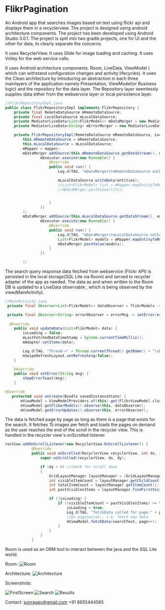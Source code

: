 # FlikrPagination

An Android app that searches images based on text using flickr api and displays them in a recyclerview. The project is designed using android architecture components.
The project has been developed using Android Studio 3.0.1.
The project is split into two gradle projects, one for UI and the other for data, to clearly separate the concerns.

It uses RecyclerView.
It uses Glide for image loading and caching.
It uses Volley for the web service calls.

It uses Android architecture components.
Room, LiveData, ViewModel ( which can withstand configuration changes and activity lifecycles).
It uses the Clean architecture by introducing an abstraction in each three mainlayers of the application namely Presentation, ViewModel(or Business logic) and the repository for the data layer. The Repository layer seemlessly supplies data either from the webservice layer or local persistence layer. 
```java
//FlikrRepositoryImpl.java
public class FlikrRepositoryImpl implements FlikrRepository {
    private final RemoteDataSource mRemoteDataSource;
    private final LocalDataSource mLocalDataSource;
    private MediatorLiveData<List<FlikrModel>> mDataMerger = new MediatorLiveData<>();
    private MediatorLiveData<String> mErrorMerger = new MediatorLiveData<>();

    private FlikrRepositoryImpl(RemoteDataSource mRemoteDataSource, LocalDataSource mLocalDataSource, FlickrMapper mapper) {
        this.mRemoteDataSource = mRemoteDataSource;
        this.mLocalDataSource = mLocalDataSource;
        mMapper = mapper;
        mDataMerger.addSource(this.mRemoteDataSource.getDataStream(), entities ->
                mExecutor.execute(new Runnable() {
                    @Override
                    public void run() {
                        Log.d(TAG, "mDataMerger\tmRemoteDataSource onChange invoked");

                        mLocalDataSource.writeData(entities);
                        //List<FlikrModel> list = mMapper.mapEntityToModel(entities);
                        //mDataMerger.postValue(list);


                    }
                })
        );
        mDataMerger.addSource(this.mLocalDataSource.getDataStream(), entities ->
                mExecutor.execute(new Runnable() {
                    @Override
                    public void run() {
                        Log.d(TAG, "mDataMerger\tmLocalDataSource onChange invoked");
                        List<FlikrModel> models = mMapper.mapEntityToModel(entities);
                        mDataMerger.postValue(models);
                    }
                })

        );
```
The search query response data fetched from webservice (Flickr API) is persisted in the local storage(SQL Lite via Room) and served to recycler adapter of the app as needed. The data as and when written to the Room DB is updated to a LiveData observable , which is being observed by the view(MainActivity).
```java
//MainActivity.java
 private final Observer<List<FlikrModel>> dataObserver = flikrModels -> updateData(flikrModels);

 private final Observer<String> errorObserver = errorMsg -> setError(errorMsg);
 
  @Override
    public void updateData(List<FlikrModel> data) {
        isLoading = false;
        mLastFetchedDataTimeStamp = System.currentTimeMillis();
        mAdapter.setItems(data);

        Log.d(TAG, "Thread->" + Thread.currentThread().getName() + "\nData Size:" + data.size() + "\nAdapter Data Size:" + mAdapter.getItemCount());
        mSwipeRefreshLayout.setRefreshing(false);
    }

    @Override
    public void setError(String msg) {
        showErrorToast(msg);
    }
 ```
 ```java
 @Override
    protected void onCreate(Bundle savedInstanceState) {
        mViewModel = ViewModelProviders.of(this).get(FlikrViewModel.class);
        mViewModel.getFlikerModels().observe(this, dataObserver);
        mViewModel.getErrorUpdates().observe(this, errorObserver);
 ```



The data is fetched page by page as long as there is a page that exists for the search. 
It fetches 15 images per fetch and loads the pages on demand as the user reaches the end of the scroll in the recycler view. 
This is handled in the recycler view's onScrolled listener. 

```java
recView.addOnScrollListener(new RecyclerView.OnScrollListener() {
            @Override
            public void onScrolled(RecyclerView recyclerView, int dx, int dy) {
                super.onScrolled(recyclerView, dx, dy);

                if (dy > 0) //check for scroll down
                {
                    GridLayoutManager layoutManager = (GridLayoutManager) recyclerView.getLayoutManager();
                    int visibleItemCount = layoutManager.getChildCount();
                    int totalItemCount = layoutManager.getItemCount();
                    int pastVisiblesItems = layoutManager.findFirstVisibleItemPosition();

                    if (!isLoading) {
                        if ((visibleItemCount + pastVisiblesItems) >= totalItemCount) {
                            isLoading = true;
                            Log.d(TAG, "fetchData called for page:" + page);
                            //Do pagination.. i.e. fetch new data
                            mViewModel.fetchData(searchText, page++);
                        }
                    }
                }
            }
```

Room is used as an ORM tool to interact between the java and the SQL Lite world.

Room:
![Room](https://github.com/sunragav/FlikrPagination/blob/master/Room.JPG)

Architecture:
![Architecture](https://github.com/sunragav/FlikrPagination/blob/master/Architecture.JPG)

Screenshots:

![FirstScreen](https://github.com/sunragav/FlikrPagination/blob/master/FirstScreen.png)
![Search](https://github.com/sunragav/FlikrPagination/blob/master/search.png)
![Results](https://github.com/sunragav/FlikrPagination/blob/master/results.png)

Contact: 
sunragav@gmail.com
+91 8655444565
